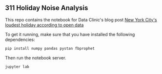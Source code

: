 ## 311 Holiday Noise Analysis 
This repo contains the notebook for Data Clinic's blog post [New York City's loudest holiday according to open data](https://medium.com/dataclinic/new-york-citys-loudest-holiday-according-to-open-data-df35e79ac4fa)

To get it running, make sure that you have installed the following dependencies: 

```bash
pip install numpy pandas pystan fbprophet
```

Then run the notebook server.

```
jupyter lab
```
